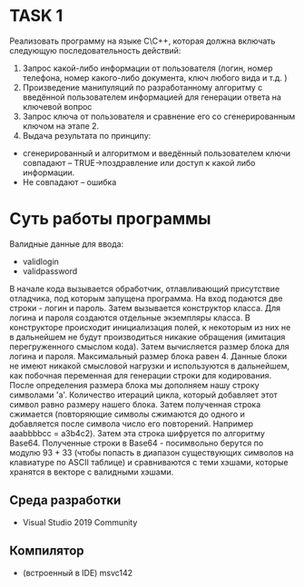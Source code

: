 # TASK 1

Реализовать программу на языке C\C++, которая должна включать
следующую последовательность действий:
1. Запрос какой-либо информации от пользователя (логин, номер
телефона, номер какого-либо документа, ключ любого вида и т.д. )
2. Произведение манипуляций по разработанному алгоритму с
введённой пользователем информацией для генерации ответа на
ключевой вопрос
3. Запрос ключа от пользователя и сравнение его со сгенерированным
ключом на этапе 2.
4. Выдача результата по принципу:
- сгенерированный и алгоритмом и введённый пользователем
ключи совпадают – TRUE->поздравление или доступ к какой
либо информации.
- Не совпадают – ошибка

# Суть работы программы
Валидные данные для ввода:
* validlogin
* validpassword

В начале кода вызывается обработчик, отлавливающий присутствие отладчика, под которым запущена программа. На вход подаются две строки - логин и пароль. Затем вызывается конструктор класса. Для логина и пароля создаются отдельные экземпляры класса. В конструкторе происходит инициализация полей, к некоторым из них не в дальнейшем не будут производиться никакие обращения (имитация перегруженного смыслом кода). Затем вычисляется размер блока для логина и пароля. Максимальный размер блока равен 4. Данные блоки не имеют никакой смысловой нагрузки и используются в дальнейшем, как побочная переменная для генерации строки для кодирования. После определения размера блока мы дополняем нашу строку символами 'a'. Количество итераций цикла, который добавляет этот символ равно размеру нашего блока. Затем полученная строка сжимается (повторяющие символы сжимаются до одного и добавляется после символа число его повторений. Например aaabbbbcc = a3b4c2).
Затем эта строка шифруется по алгоритму Base64. Полученные строки в Base64 - посимвольно берутся по модулю 93 + 33 (чтобы попасть в диапазон существующих символов на клавиатуре по ASCII таблице) и сравниваются с теми хэшами, которые хранятся в векторе с валидными хэшами.

## Среда разработки
* Visual Studio 2019 Community

## Компилятор
* (встроенный в IDE) msvc142

